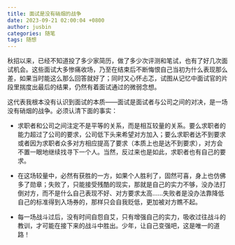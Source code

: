 ```yaml
---
title: 面试是没有硝烟的战争
date: 2023-09-21 02:00:04 +0800
author: jusbin
categories: 随笔
tags: 随想
---
```

秋招以来，已经不知道投了多少家简历，做了多少次评测和笔试，也有了好几次面试机会。这些面试大多惨痛收场，乃至在结束后不断悔恨自己当初为什么表现那么差，如果当时能这么那么回答就好了；同时又心怀忐忑，试图从记忆中面试官的片段里揣度出最后的结果，仍然有着面试通过的微弱念想。

这代表我根本没有认识到面试的本质——面试是面试者与公司之间的对决，是一场没有硝烟的战争。必须认清下面的事实：

- 求职者和公司之间注定不是平等的关系，而是相互较量的关系。要么求职者的能力超过了公司的要求，公司低下头来希望对方加入；要么求职者达不到要求或者因为求职者众多对方相应提高了要求（本质上也是达不到要求），对方会不置一眼地继续找寻下一个人。当然，反过来也是如此，求职者也有自己的要求。

- 在这场较量中，必然有获胜的一方，如果个人胜利了，固然可喜，身上也仿佛多了勋章；失败了，只能接受残酷的现实，那就是自己的实力不够，没办法打倒对方，而不是什么自己表现不好、对方要求太高……失败者是没办法靠降低自己的标准得到入场券的，那样只会自我贬低，更加被对方瞧不起。

- 每一场战斗过后，没有时间自怨自艾，只有增强自己的实力，吸收过往战斗的教训，才可能在接下来的战斗中胜出。少年，让自己变强吧，这是唯一的道路！
